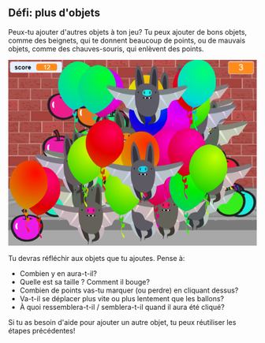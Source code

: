 ## Défi: plus d'objets
Peux-tu ajouter d'autres objets à ton jeu? Tu peux ajouter de bons objets, comme des beignets, qui te donnent beaucoup de points, ou de mauvais objets, comme des chauves-souris, qui enlèvent des points.

![capture d'écran](images/balloons-objects.png)

Tu devras réfléchir aux objets que tu ajoutes. Pense à:

+ Combien y en aura-t-il?
+ Quelle est sa taille ? Comment il bouge?
+ Combien de points vas-tu marquer (ou perdre) en cliquant dessus?
+ Va-t-il se déplacer plus vite ou plus lentement que les ballons?
+ À quoi ressemblera-t-il / semblera-t-il quand il aura été cliqué?

Si tu as besoin d'aide pour ajouter un autre objet, tu peux réutiliser les étapes précédentes!

